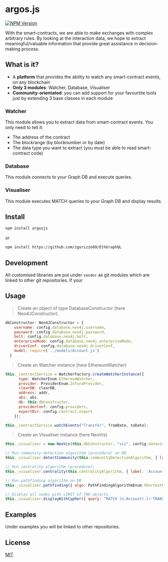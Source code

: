 # argos.js

[![NPM Version][npm-image]][npm-url]

With the smart-contracts, we are able to make exchanges with complex arbitrary rules. By looking at the interaction data, we hope to extract meaningful/valuable information that provide great assistance in decision-making process.

## What is it?
- A **platform** that provides the ability to watch any smart-contract events, on any blockchain
- **Only 3 modules**: Watcher, Database, Visualiser
- **Community-orientated**: you can add support for your favourtite tools just by extending 3 base classes in each module 

### Watcher
This module allows you to extract data from smart-contract events. You only need to tell it:
- The address of the contract
- The blockrange (by blocknumber or by date)
- The data type you want to extract (you must be able to read smart-contract code)

### Database
This module connects to your Graph DB and execute queries. 

### Visualiser
This module executes MATCH queries to your Graph DB and display results.

## Install

```bash
npm install argosjs
```

or 

```bash
npm install https://github.com/zgorizzo69/EthGraphQL
```

## Development

All customised libraries are put under `vendor` as git modules which are linked to other git repositories. If your

## Usage

> Create an object of type DatabaseConstructor (here Neo4JConstructor).

```javascript
dbConstructor: Neo4JConstructor = {
    username: config.database.neo4j.username,
    password: config.database.neo4j.password,
    bolt: config.database.neo4j.bolt,
    enterpriseMode: config.database.neo4j.enterpriseMode,
    driverConf: config.database.neo4j.driverConf,
    model: require('../models/Account.js')
  }
```

> Create an Watcher instance (here EthereumWatcher)

```javascript
this._contractService = WatcherFactory.createWatcherInstance({
      type: WatcherEnum.EthereumWatcher,
      provider: ProviderEnum.InfuraProvider,
      clearDB: clearDB,
      address: addr,
      abi: abi,
      db: this.dbConstructor,
      providerConf: config.providers,
      exportDir: config.contract.export
    });

this._contractService.watchEvents("Transfer", fromDate, toDate);
```

> Create an Visualiser instance (here NeoVis)

```javascript
this._visualiser = new NeoVis(this.dbConstructor, "viz", config.datavis.neovis);

// Run community-detection algorithm (procedure) on DB
this._visualiser.detectCommunity(this.communityDetectionAlgorithm, { label: 'Account', relationship: 'TRANSFER', writeProperty: "community" });

// Run centrality algorithm (procedure);
this._visualiser.centrality(this.centralityAlgorithm, { label: 'Account', relationship: 'TRANSFER', writeProperty: "size" });

// Run pathfinding algorithm on DB
this._visualiser.pathfinding({ algo: PathFindingAlgorithmEnum.ShortestPath, param: {} });

// Display all nodes with LIMIT of 700 objects
this._visualiser.displayWithCypher({ query: "MATCH (n:Account)-[r:TRANSFER]->(m:Account) RETURN n,r,m" }, 700);
```

## Examples

Under examples you will be linked to other repositories.

## License

[MIT](http://vjpr.mit-license.org)

[npm-image]: https://img.shields.io/npm/v/argosjs.svg
[npm-url]: https://www.npmjs.com/package/argosjs
[travis-image]: https://img.shields.io/travis/live-js/live-xxx/master.svg
[travis-url]: https://travis-ci.org/live-js/live-xxx

